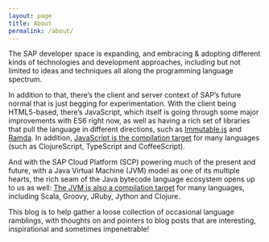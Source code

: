 ```yaml
---
layout: page
title: About
permalink: /about/
---
```


The SAP developer space is expanding, and embracing & adopting different kinds of technologies and development approaches, including but not limited to ideas and techniques all along the programming language spectrum.

In addition to that, there’s the client and server context of SAP’s future normal that is just begging for experimentation. With the client being HTML5-based, there’s JavaScript, which itself is going through some major improvements with ES6 right now, as well as having a rich set of libraries that pull the language in different directions, such as [Immutable.js](https://facebook.github.io/immutable-js/) and [Ramda](http://ramdajs.com/). In addition, [JavaScript is the compilation target](https://github.com/jashkenas/coffeescript/wiki/list-of-languages-that-compile-to-js) for many languages (such as ClojureScript, TypeScript and CoffeeScript).

And with the SAP Cloud Platform (SCP) powering much of the present and future, with a Java Virtual Machine (JVM) model as one of its multiple hearts, the rich seam of the Java bytecode language ecosystem opens up to us as well: [The JVM is also a compilation target](https://en.wikipedia.org/wiki/List_of_JVM_languages) for many languages, including Scala, Groovy, JRuby, Jython and Clojure.

This blog is to help gather a loose collection of occasional language ramblings, with thoughts on and pointers to blog posts that are interesting, inspirational and sometimes impenetrable!

